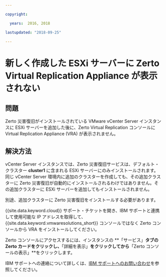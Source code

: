 ```yaml
---

copyright:

  years:  2016, 2018

lastupdated: "2018-09-25"

---
```


# 新しく作成した ESXi サーバーに Zerto Virtual Replication Appliance が表示されない

## 問題
Zerto 災害復旧がインストールされている VMware vCenter Server インスタンスに ESXi サーバーを追加した後に、Zerto Virtual Replication コンソールに Virtual Replication Appliance (VRA) が表示されません。

## 解決方法
vCenter Server インスタンスでは、Zerto 災害復旧サービスは、デフォルト・クラスター **cluster1** に含まれる ESXi サーバーにのみインストールされます。 同じ vCenter Server 環境内に追加のクラスターを作成しても、その追加クラスターに Zerto 災害復旧が自動的にインストールされるわけではありません。その追加クラスターに ESXi サーバーを追加してもインストールされません。

別途、追加クラスターに Zerto 災害復旧をインストールする必要があります。

{{site.data.keyword.cloud}} サポート・チケットを開き、IBM サポートと連携して使用可能な IP アドレスを取得して、{{site.data.keyword.vmwaresolutions_short}} コンソールではなく Zerto コンソールから VRA をインストールしてください。

Zerto コンソールにアクセスするには、インスタンスの **「サービス」**タブの Zerto カードをクリックし、**「詳細を表示」**をクリックしてから**「Zerto コンソールの表示」**をクリックします。

IBM サポートへの連絡について詳しくは、[IBM サポートへのお問い合わせ](trbl_support.html)を参照してください。
